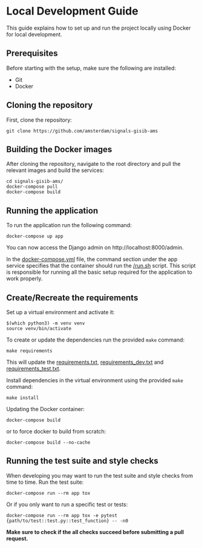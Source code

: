 # Local Development Guide
This guide explains how to set up and run the project locally using Docker for
local development.

## Prerequisites
Before starting with the setup, make sure the following are installed:

- Git
- Docker

## Cloning the repository
First, clone the repository:

```shell
git clone https://github.com/amsterdam/signals-gisib-ams
```

## Building the Docker images
After cloning the repository, navigate to the root directory and pull the
relevant images and build the services:

```shell
cd signals-gisib-ams/
docker-compose pull
docker-compose build
```

## Running the application
To run the application run the following command:
```shell
docker-compose up app
```

You can now access the Django admin on http://localhost:8000/admin.

In the [docker-compose.yml](../docker-compose.yml) file, the command section
under the app service specifies that the container should run the
[/run.sh](../docker-compose/run.sh) script. This script is responsible for
running all the basic setup required for the application to work properly.

## Create/Recreate the requirements

Set up a virtual environment and activate it:

```shell
$(which python3) -m venv venv
source venv/bin/activate
```

To create or update the dependencies run the provided `make` command:

```shell
make requirements
```

This will update the [requirements.txt](./requirements/requirements.txt), 
[requirements_dev.txt](./requirements/requirements_dev.txt) and 
[requirements_test.txt](./requirements/requirements_test.txt).

Install dependencies in the virtual environment using the provided `make` command:

```shell
make install
```

Updating the Docker container:

```shell
docker-compose build
```

or to force docker to build from scratch:

```shell
docker-compose build --no-cache
```

## Running the test suite and style checks
When developing you may want to run the test suite and style checks from time
to time. Run the test suite:

```shell
docker-compose run --rm app tox
```

Or if you only want to run a specific test or tests:

```shell
docker-compose run --rm app tox -e pytest {path/to/test::test.py::test_function} -- -n0
```

**Make sure to check if the all checks succeed before submitting a pull request.**
